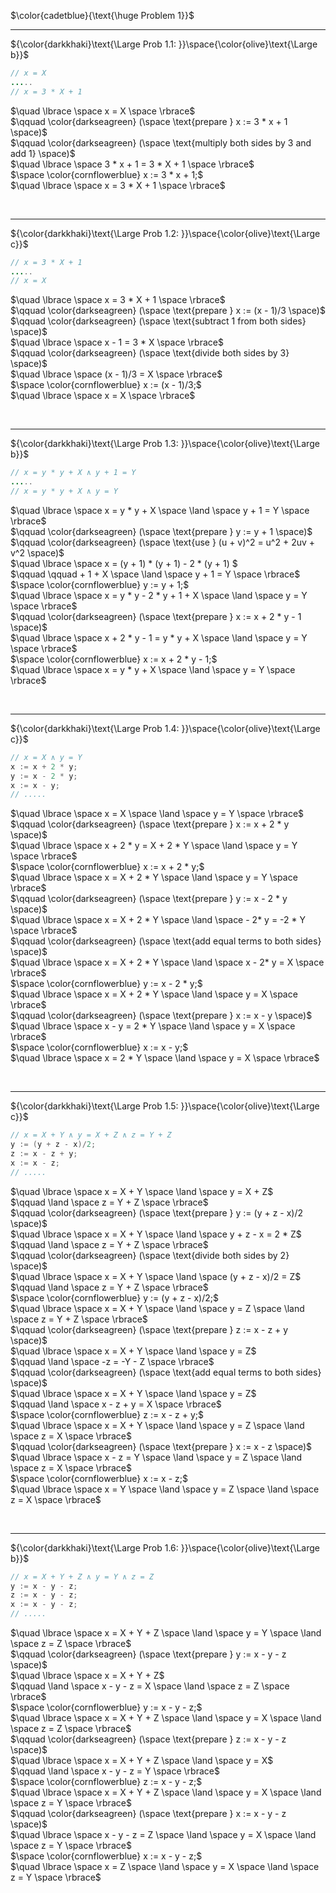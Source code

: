 $\color{cadetblue}{\text{\huge Problem 1}}$

---------------

${\color{darkkhaki}\text{\Large Prob 1.1: }}\space{\color{olive}\text{\Large b}}$

```java
// x = X
.....
// x = 3 * X + 1
```

$\quad \lbrace \space x = X \space \rbrace$  
$\qquad \color{darkseagreen} (\space \text{prepare } x := 3 * x + 1 \space)$  
$\qquad \color{darkseagreen} (\space \text{multiply both sides by 3 and add 1} \space)$  
$\quad \lbrace \space 3 * x + 1 = 3 * X + 1 \space \rbrace$  
$\space \color{cornflowerblue} x := 3 * x + 1;$  
$\quad \lbrace \space x = 3 * X + 1 \space \rbrace$  

<br/>

---------------

${\color{darkkhaki}\text{\Large Prob 1.2: }}\space{\color{olive}\text{\Large c}}$

```java
// x = 3 * X + 1
.....
// x = X
```

$\quad \lbrace \space x = 3 * X + 1 \space \rbrace$  
$\qquad \color{darkseagreen} (\space \text{prepare } x := (x - 1)/3 \space)$  
$\qquad \color{darkseagreen} (\space \text{subtract 1 from both sides} \space)$  
$\quad \lbrace \space x - 1 = 3 * X \space \rbrace$  
$\qquad \color{darkseagreen} (\space \text{divide both sides by 3} \space)$  
$\quad \lbrace \space (x - 1)/3 = X \space \rbrace$  
$\space \color{cornflowerblue} x := (x - 1)/3;$  
$\quad \lbrace \space x = X \space \rbrace$  

<br/>

---------------

${\color{darkkhaki}\text{\Large Prob 1.3: }}\space{\color{olive}\text{\Large b}}$

```java
// x = y * y + X ∧ y + 1 = Y
.....
// x = y * y + X ∧ y = Y
```

$\quad \lbrace \space x = y * y + X \space \land \space y + 1 = Y \space \rbrace$  
$\qquad \color{darkseagreen} (\space \text{prepare } y := y + 1 \space)$  
$\qquad \color{darkseagreen} (\space \text{use } (u + v)^2 = u^2 + 2uv + v^2 \space)$  
$\quad \lbrace \space x = (y + 1) * (y + 1) - 2 * (y + 1) $  
$\qquad \qquad + 1 + X \space \land \space y + 1 = Y \space \rbrace$  
$\space \color{cornflowerblue} y := y + 1;$  
$\quad \lbrace \space x = y * y - 2 * y + 1 + X \space \land \space y = Y \space \rbrace$  
$\qquad \color{darkseagreen} (\space \text{prepare } x := x + 2 * y - 1 \space)$  
$\quad \lbrace \space x + 2 * y - 1 = y * y + X \space \land \space y = Y \space \rbrace$  
$\space \color{cornflowerblue} x := x + 2 * y - 1;$  
$\quad \lbrace \space x = y * y + X \space \land \space y = Y \space \rbrace$  

<br/>

---------------

${\color{darkkhaki}\text{\Large Prob 1.4: }}\space{\color{olive}\text{\Large c}}$

```java
// x = X ∧ y = Y
x := x + 2 * y; 
y := x - 2 * y;
x := x - y;
// .....
```

$\quad \lbrace \space x = X \space \land \space y = Y \space \rbrace$  
$\qquad \color{darkseagreen} (\space \text{prepare } x := x + 2 * y \space)$  
$\quad \lbrace \space x + 2 * y = X + 2 * Y \space \land \space y = Y \space \rbrace$  
$\space \color{cornflowerblue} x := x + 2 * y;$  
$\quad \lbrace \space x = X + 2 * Y \space \land \space y = Y \space \rbrace$  
$\qquad \color{darkseagreen} (\space \text{prepare } y := x - 2 * y \space)$  
$\quad \lbrace \space x = X + 2 * Y \space \land \space - 2* y = -2 * Y \space \rbrace$  
$\qquad \color{darkseagreen} (\space \text{add equal terms to both sides} \space)$  
$\quad \lbrace \space x = X + 2 * Y \space \land \space x - 2* y = X \space \rbrace$  
$\space \color{cornflowerblue} y := x - 2 * y;$  
$\quad \lbrace \space x = X + 2 * Y \space \land \space y = X \space \rbrace$  
$\qquad \color{darkseagreen} (\space \text{prepare } x := x - y \space)$  
$\quad \lbrace \space x - y = 2 * Y \space \land \space y = X \space \rbrace$  
$\space \color{cornflowerblue} x := x - y;$  
$\quad \lbrace \space x = 2 * Y \space \land \space y = X \space \rbrace$  

<br/>

---------------

${\color{darkkhaki}\text{\Large Prob 1.5: }}\space{\color{olive}\text{\Large c}}$

```java
// x = X + Y ∧ y = X + Z ∧ z = Y + Z
y := (y + z - x)/2; 
z := x - z + y;
x := x - z;
// .....
```

$\quad \lbrace \space x = X + Y \space \land \space y = X + Z$  
$\qquad \land \space z = Y + Z \space \rbrace$  
$\qquad \color{darkseagreen} (\space \text{prepare } y := (y + z - x)/2 \space)$  
$\quad \lbrace \space x = X + Y \space \land \space y + z - x = 2 * Z$  
$\qquad \land \space z = Y + Z \space \rbrace$  
$\qquad \color{darkseagreen} (\space \text{divide both sides by 2} \space)$  
$\quad \lbrace \space x = X + Y \space \land \space (y + z - x)/2 = Z$  
$\qquad \land \space z = Y + Z \space \rbrace$  
$\space \color{cornflowerblue} y := (y + z - x)/2;$  
$\quad \lbrace \space x = X + Y \space \land \space y = Z \space \land \space z = Y + Z \space \rbrace$  
$\qquad \color{darkseagreen} (\space \text{prepare } z := x - z + y \space)$  
$\quad \lbrace \space x = X + Y \space \land \space y = Z$  
$\qquad \land \space -z = -Y - Z \space \rbrace$  
$\qquad \color{darkseagreen} (\space \text{add equal terms to both sides} \space)$  
$\quad \lbrace \space x = X + Y \space \land \space y = Z$  
$\qquad \land \space x - z + y = X \space \rbrace$  
$\space \color{cornflowerblue} z := x - z + y;$  
$\quad \lbrace \space x = X + Y \space \land \space y = Z \space \land \space z = X \space \rbrace$  
$\qquad \color{darkseagreen} (\space \text{prepare } x := x - z \space)$  
$\quad \lbrace \space x - z = Y \space \land \space y = Z \space \land \space z = X \space \rbrace$  
$\space \color{cornflowerblue} x := x - z;$  
$\quad \lbrace \space x = Y \space \land \space y = Z \space \land \space z = X \space \rbrace$  

<br/>

---------------

${\color{darkkhaki}\text{\Large Prob 1.6: }}\space{\color{olive}\text{\Large b}}$

```java
// x = X + Y + Z ∧ y = Y ∧ z = Z
y := x - y - z; 
z := x - y - z; 
x := x - y - z;
// .....
```

$\quad \lbrace \space x = X + Y + Z \space \land \space y = Y \space \land \space z = Z \space \rbrace$  
$\qquad \color{darkseagreen} (\space \text{prepare } y := x - y - z \space)$  
$\quad \lbrace \space x = X + Y + Z$  
$\qquad \land \space x - y - z = X \space \land \space z = Z \space \rbrace$  
$\space \color{cornflowerblue} y := x - y - z;$  
$\quad \lbrace \space x = X + Y + Z \space \land \space y = X \space \land \space z = Z \space \rbrace$  
$\qquad \color{darkseagreen} (\space \text{prepare } z := x - y - z \space)$  
$\quad \lbrace \space x = X + Y + Z \space \land \space y = X$  
$\qquad \land \space x - y - z = Y \space \rbrace$  
$\space \color{cornflowerblue} z := x - y - z;$  
$\quad \lbrace \space x = X + Y + Z \space \land \space y = X \space \land \space z = Y \space \rbrace$  
$\qquad \color{darkseagreen} (\space \text{prepare } x := x - y - z \space)$  
$\quad \lbrace \space x - y - z = Z \space \land \space y = X \space \land \space z = Y \space \rbrace$  
$\space \color{cornflowerblue} x := x - y - z;$  
$\quad \lbrace \space x = Z \space \land \space y = X \space \land \space z = Y \space \rbrace$  

<br/>
